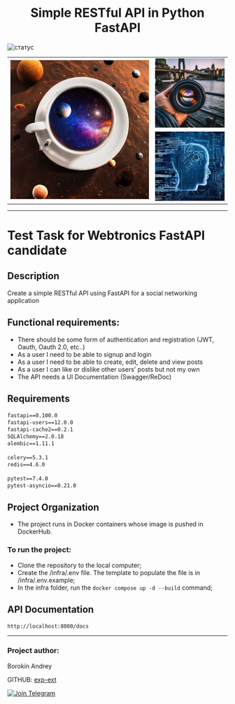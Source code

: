 <h1 align="center">Simple RESTful API in Python FastAPI</h1>

![статус](https://github.com/exp-ext/social_network/actions/workflows/main.yml/badge.svg?event=push)

<table border="0" cellpadding="0" cellspacing="0" align="center">
    <tr>          
        <td rowspan="2">
            <img src="https://github.com/exp-ext/social_network/blob/main/backend/src/static/img/main.jpeg" width="400">
        </td>
        <td>
            <img src="https://github.com/exp-ext/social_network/blob/main/backend/src/static/img/up.jpeg" width="200">
        </td>
    </tr>
     <tr>
        <td>
            <img src="https://github.com/exp-ext/social_network/blob/main/backend/src/static/img/down.jpeg" width="200">
        </td>
    </tr>
</table>

<hr />

# Test Task for Webtronics FastAPI candidate


## Description

Create a simple RESTful API using FastAPI for a social networking application


## Functional requirements:

- There should be some form of authentication and registration (JWT, Oauth, Oauth 2.0, etc..)
- As a user I need to be able to signup and login
- As a user I need to be able to create, edit, delete and view posts
- As a user I can like or dislike other users’ posts but not my own 
- The API needs a UI Documentation (Swagger/ReDoc)


## Requirements

```
fastapi==0.100.0
fastapi-users==12.0.0
fastapi-cache2==0.2.1
SQLAlchemy==2.0.18
alembic==1.11.1

celery==5.3.1
redis==4.6.0

pytest==7.4.0
pytest-asyncio==0.21.0
```


## Project Organization

- The project runs in Docker containers whose image is pushed in DockerHub.

### To run the project:

- Clone the repository to the local computer;
- Create the /infra/.env file. The template to populate the file is in /infra/.env.example;
- In the infra folder, run the `docker compose up -d --build` command;


## API Documentation

```
http://localhost:8000/docs
```


<hr />

<h3>Project author:</h3>

<p>Borokin Andrey</p>


GITHUB: [exp-ext](https://github.com/exp-ext)

[![Join Telegram](https://img.shields.io/badge/My%20Telegram-Join-blue)](https://t.me/Borokin)
